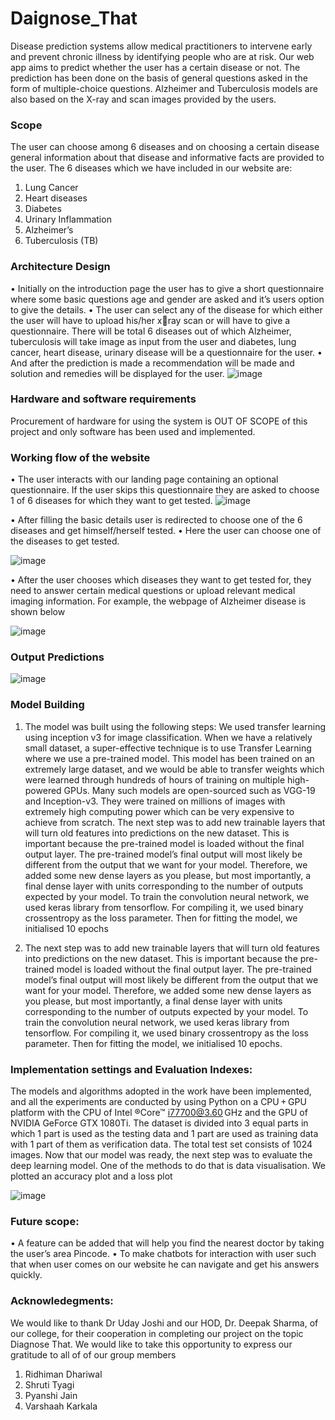 # Daignose_That
Disease prediction systems allow medical practitioners to intervene early and prevent chronic  illness by identifying people who are at risk. Our web app aims to predict whether the user has a certain disease or not. The prediction  has been done on the basis of general questions asked in the form of multiple-choice  questions.  Alzheimer and Tuberculosis models are also based on the X-ray and scan images provided by  the users. 
### Scope
The user can choose among 6 diseases and on choosing a certain disease general information 
about that disease and informative facts are provided to the user. 
The 6 diseases which we have included in our website are:
1. Lung Cancer 
2. Heart diseases
3. Diabetes 
4. Urinary Inflammation 
5. Alzheimer’s 
6. Tuberculosis (TB)

### Architecture Design
• Initially on the introduction page the user has to give a short questionnaire where some basic 
questions age and gender are asked and it’s users option to give the details.
• The user can select any of the disease for which either the user will have to upload his/her xray scan or will have to give a questionnaire. There will be total 6 diseases out of which 
Alzheimer, tuberculosis will take image as input from the user and diabetes, lung cancer, heart 
disease, urinary disease will be a questionnaire for the user. 
• And after the prediction is made a recommendation will be made and solution and remedies 
will be displayed for the user.
![image](https://user-images.githubusercontent.com/93005927/226123830-a8dcc6fb-4e84-4992-8ac5-036be44d27ff.png)

### Hardware and software requirements
Procurement of hardware for using the system is OUT OF SCOPE of this project and only software has been used and implemented.

### Working flow of the website
• The user interacts with our landing page containing an optional questionnaire. If the user skips this questionnaire they are asked to choose 1 of 6 diseases for which they want to get tested.
![image](https://user-images.githubusercontent.com/93005927/226124337-6fd41b34-881f-457d-b13f-c3ff31078253.png)

• After filling the basic details user is redirected to choose one of the 6 diseases and get 
himself/herself tested.
• Here the user can choose one of the diseases to get tested.

![image](https://user-images.githubusercontent.com/93005927/226124482-1bda5acc-f9e3-4bd6-bd2c-968555173207.png)

• After the user chooses which diseases they want to get tested for, they need to answer certain 
medical questions or upload relevant medical imaging information. 
For example, the webpage of Alzheimer disease is shown below

![image](https://user-images.githubusercontent.com/93005927/226128051-f9e77ed6-a881-4303-a6ab-d00827a27b30.png)

### Output Predictions
![image](https://user-images.githubusercontent.com/93005927/226128212-cc8c904e-fa9e-4c89-9dbb-6bb5d7ae96b4.png)

### Model Building  
1. The model was built using the following steps:
We used transfer learning using inception v3 for image classification. When we have a 
relatively small dataset, a super-effective technique is to use Transfer Learning where we use 
a pre-trained model. This model has been trained on an extremely large dataset, and we would 
be able to transfer weights which were learned through hundreds of hours of training on 
multiple high-powered GPUs. Many such models are open-sourced such as VGG-19 and 
Inception-v3. They were trained on millions of images with extremely high computing power 
which can be very expensive to achieve from scratch.
The next step was to add new trainable layers that will turn old features into predictions on 
the new dataset. This is important because the pre-trained model is loaded without the final 
output layer.
The pre-trained model’s final output will most likely be different from the output that we want 
for your model.
Therefore, we added some new dense layers as you please, but most importantly, a final dense 
layer with units corresponding to the number of outputs expected by your model.
To train the convolution neural network, we used keras library from tensorflow. For 
compiling it, we used binary crossentropy as the loss parameter.
Then for fitting the model, we initialised 10 epochs

2. The next step was to add new trainable layers that will turn old features into predictions on 
the new dataset. This is important because the pre-trained model is loaded without the final 
output layer.
The pre-trained model’s final output will most likely be different from the output that we want 
for your model.
Therefore, we added some new dense layers as you please, but most importantly, a final dense 
layer with units corresponding to the number of outputs expected by your model.
To train the convolution neural network, we used keras library from tensorflow. For 
compiling it, we used binary crossentropy as the loss parameter.
Then for fitting the model, we initialised 10 epochs.

### Implementation settings and Evaluation Indexes:
The models and algorithms adopted in the work have been implemented, and all the 
experiments are conducted by using Python on a CPU + GPU platform with the CPU of Intel 
®Core™ i77700@3.60 GHz and the GPU of NVIDIA GeForce GTX 1080Ti.
The dataset is divided into 3 equal parts in which 1 part is used as the testing data and 1 part
are used as training data with 1 part of them as verification data. The total test set consists of 
1024 images.
Now that our model was ready, the next step was to evaluate the deep learning model. One of 
the methods to do that is data visualisation. We plotted an accuracy plot and a loss plot

![image](https://user-images.githubusercontent.com/93005927/226130451-63ede265-1558-495e-b6a0-51fca10c1e0c.png)


### Future scope:
• A feature can be added that will help you find the nearest doctor by taking the user’s area 
Pincode.
• To make chatbots for interaction with user such that when user comes on our website he can 
navigate and get his answers quickly.

### Acknowledegments:
We would like to thank Dr Uday Joshi and our HOD, Dr. Deepak Sharma, of our college, for 
their cooperation in completing our project on the topic Diagnose That.
We would like to take this opportunity to express our gratitude to all of of our group members 
1. Ridhiman Dhariwal
2. Shruti Tyagi
3. Pyanshi Jain
4. Varshaah Karkala



